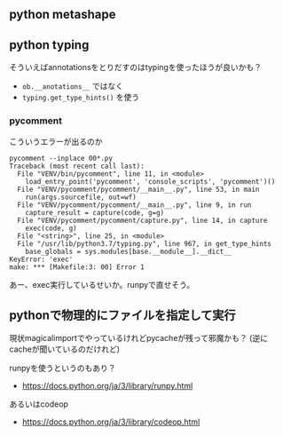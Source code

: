 ## python metashape

## python typing

そういえばannotationsをとりだすのはtypingを使ったほうが良いかも？

- `ob.__anotations__` ではなく
- `typing.get_type_hints()` を使う

### pycomment

こういうエラーが出るのか

```
pycomment --inplace 00*.py
Traceback (most recent call last):
  File "VENV/bin/pycomment", line 11, in <module>
    load_entry_point('pycomment', 'console_scripts', 'pycomment')()
  File "VENV/pycomment/pycomment/__main__.py", line 53, in main
    run(args.sourcefile, out=wf)
  File "VENV/pycomment/pycomment/__main__.py", line 9, in run
    capture_result = capture(code, g=g)
  File "VENV/pycomment/pycomment/capture.py", line 14, in capture
    exec(code, g)
  File "<string>", line 25, in <module>
  File "/usr/lib/python3.7/typing.py", line 967, in get_type_hints
    base_globals = sys.modules[base.__module__].__dict__
KeyError: 'exec'
make: *** [Makefile:3: 00] Error 1
```

あー、exec実行しているせいか。runpyで直せそう。

## pythonで物理的にファイルを指定して実行

現状magicalimportでやっているけれどpycacheが残って邪魔かも？
(逆にcacheが聞いているのだけれど)

runpyを使うというのもあり？

- https://docs.python.org/ja/3/library/runpy.html

あるいはcodeop

- https://docs.python.org/ja/3/library/codeop.html
